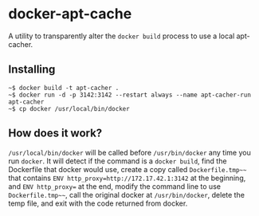# docker-apt-cache
A utility to transparently alter the `docker build` process to use a local apt-cacher.

## Installing

    ~$ docker build -t apt-cacher .
    ~$ docker run -d -p 3142:3142 --restart always --name apt-cacher-run apt-cacher
    ~$ cp docker /usr/local/bin/docker

## How does it work?
`/usr/local/bin/docker` will be called before `/usr/bin/docker` any time you run `docker`. It will detect if the command is a `docker build`, find the Dockerfile that docker would use, create a copy called `Dockerfile.tmp~~` that contains `ENV http_proxy=http://172.17.42.1:3142` at the beginning, and `ENV http_proxy=` at the end, modify the command line to use `Dockerfile.tmp~~`, call the original docker at `/usr/bin/docker`, delete the temp file, and exit with the code returned from docker.

